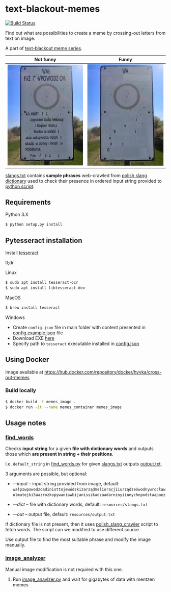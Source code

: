 # text-blackout-memes

[![Build Status](https://travis-ci.com/hvvka/cross-out-memes.svg?token=AtJu5RATvaNahLGCYye5&branch=master)](https://travis-ci.com/hvvka/cross-out-memes)

Find out what are possibilities to create a meme 
by crossing-out letters from text on image.

A part of [text-blackout meme series](https://knowyourmeme.com/memes/text-blackout).

| Not funny             |  Funny |
:-------------------------:|:-------------------------:
![boring](./memes/original.jpg) |  ![haha](./memes/funny.jpg)

[slangs.txt](resources/slangs.txt) contains **sample phrases** web-crawled from [polish slang dictionary](https://www.miejski.pl)
used to check their presence in ordered input string provided to [python script](./find_words.py).

## Requirements

Python 3.X

```bash
$ python setup.py install
```

## Pytesseract installation

Install [tesseract](https://github.com/tesseract-ocr/tesseract/wiki)

tl;dr
    
Linux
```bash
$ sudo apt install tesseract-ocr
$ sudo apt install libtesseract-dev 
```
   
MacOS
```bash
$ brew install tesseract
```
    
Windows
    
- Create `config.json` file in main folder with content presented in [config.example.json](resources/config.example.json) file
- Download EXE [here](https://github.com/UB-Mannheim/tesseract/wiki)
- Specify path to `tesseract` executable installed in [config.json](resources/config.json)


## Using Docker

Image available at https://hub.docker.com/repository/docker/hvvka/cross-out-memes

### Build locally

```bash
$ docker build -t memes_image .
$ docker run -it --name memes_container memes_image
```

## Usage notes

### [find_words](find_words.py)

Checks **input string** for a given **file with dictionary words** and outputs those which **are present in string + their positions**.

I.e. `default_string` in [find_words.py](find_words.py) for given [slangs.txt](resources/slangs.txt) outputs [output.txt](resources/output.txt).

3 arguments are possible, but optional:

- _--input_ – input string provided from image, default: `wałpzwpowodzoadinisttojewódzkizarządmelioracjiiurządzeńwodnywrocławulmatejki5aazrozkopywaniawbijanisszkadzaadarninyiinnychnpodstaapaez`

- _--dict_ – file with dictionary words, default: `resources/slangs.txt`

- _--out_ – output file, default: `resources/output.txt`

If dictionary file is not present, then it uses [polish_slang_crawler](util/polish_slang_crawler.py) script to fetch words.
The script can we modified to use different source.

Use output file to find the most suitable phrase and modify the image manually. 

### [image_analyzer](image_analyzer.py)

Manual image modification is not required with this one.

1. Run [image_anaylzer.py](image_analyzer.py) and wait for gigabytes of data with mentzen memes


